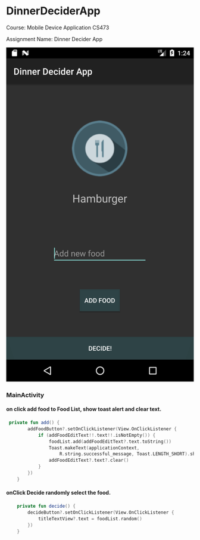 # DinnerDeciderApp

Course: Mobile Device Application CS473

Assignment Name: Dinner Decider App

![alt text](https://github.com/kanchanproseth/DinnerDeciderApp/blob/main/screenshots/Screenshot_20231029_132452.png?raw=true)

### MainActivity

#### on click add food to Food List, show toast alert and clear text.
```kotlin
 private fun add() {
        addFoodButton?.setOnClickListener(View.OnClickListener {
            if (addFoodEditText!!.text!!.isNotEmpty()) {
                foodList.add(addFoodEditText?.text.toString())
                Toast.makeText(applicationContext,
                    R.string.successful_message, Toast.LENGTH_SHORT).show()
                addFoodEditText?.text?.clear()
            }
        })
    }
```

#### onClick Decide randomly select the food.
```kotlin
    private fun decide() {
        decideButton?.setOnClickListener(View.OnClickListener {
            titleTextView?.text = foodList.random()
        })
    }
```

